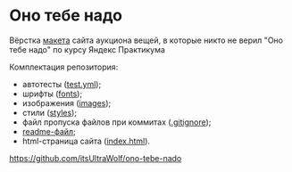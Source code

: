 # Оно тебе надо
Вёрстка [макета](https://www.figma.com/file/unBuocGdAfnegz1sE0MknV/%232-Оно-тебе-надо) сайта аукциона вещей, в которые никто не верил "Оно тебе надо" по курсу Яндекс Практикума

Комплектация репозитория:
- автотесты ([test.yml](https://github.com/itsUltraWolf/ono-tebe-nado/blob/main/.github/workflows/tests.yml));
- шрифты ([fonts](https://github.com/itsUltraWolf/ono-tebe-nado/tree/main/fonts));
- изображения ([images](https://github.com/itsUltraWolf/ono-tebe-nado/tree/main/images));
- стили ([styles](https://github.com/itsUltraWolf/ono-tebe-nado/tree/main/styles));
- файл пропуска файлов при коммитах ([.gitignore](https://github.com/itsUltraWolf/ono-tebe-nado/blob/main/.gitignore));
- [readme-файл](https://github.com/itsUltraWolf/ono-tebe-nado/blob/main/README.md);
- html-страница сайта ([index.html](https://github.com/itsUltraWolf/ono-tebe-nado/blob/main/index.html)).

https://github.com/itsUltraWolf/ono-tebe-nado
